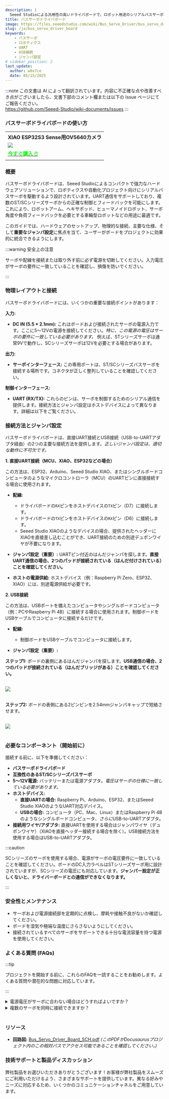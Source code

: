 ```yaml
---
description: |
  Seeed Studioによる汎用性の高いドライバボードで、ロボット用途のシリアルバスサーボを制御するために設計されています。接続方法（USBまたは直接UART）に応じて調整が必要な重要なジャンパ設定を備えています。
title: バスサーボドライバボード
image: https://files.seeedstudio.com/wiki/Bus_Servo_Driver/bus_servo_driver_board_main.webp
slug: /ja/bus_servo_driver_board
keywords:
    - バスサーボ
    - ロボティクス
    - UART
    - USB接続
    - ジャンパ設定
# sidebar_position: 2
last_update:
  author: w0x7ce
  date: 05/15/2025
---
```

:::note
この文書は AI によって翻訳されています。内容に不正確な点や改善すべき点がございましたら、文書下部のコメント欄または以下の Issue ページにてご報告ください。  
https://github.com/Seeed-Studio/wiki-documents/issues
:::

### バスサーボドライバボードの使い方

<div class="table-center">
  <table align="center">
    <tr>
        <th>XIAO ESP32S3 Sense用OV5640カメラ</th>
    </tr>
    <tr>
        <td><div style={{textAlign:'center'}}><img src="https://files.seeedstudio.com/wiki/bus_servo_driver_board/board.jpg" style={{width:250, height:'auto'}}/></div></td>
    </tr>
      <tr>
        <td><div class="get_one_now_container" style={{textAlign: 'center'}}>
          <a class="get_one_now_item" href="https://www.seeedstudio.com/Bus-Servo-Driver-Board-for-XIAO-p-6413.html">
              <strong><span><font color={'FFFFFF'} size={"4"}> 今すぐ購入 🖱️</font></span></strong>
          </a>
      </div></td>
    </tr>
  </table>
</div>


### 概要

バスサーボドライバボードは、Seeed Studioによるコンパクトで強力なハードウェアソリューションで、ロボティクスや自動化プロジェクト向けにシリアルバスサーボを駆動するよう設計されています。UART通信をサポートしており、複数のST/SCシリーズサーボからの正確な制御とフィードバックを可能にします。これにより、ロボットアーム、ヘキサポッド、ヒューマノイドロボット、サーボ角度や負荷フィードバックを必要とする車輪型ロボットなどの用途に最適です。

このガイドでは、ハードウェアのセットアップ、物理的な接続、主要な仕様、そして**重要なジャンパ設定**に焦点を当て、ユーザーがボードをプロジェクトに効果的に統合できるようにします。

:::warning 安全上の注意

サーボや配線を接続または取り外す前に必ず電源を切断してください。入力電圧がサーボの要件に一致していることを確認し、損傷を防いでください。

:::

### 物理レイアウトと接続

バスサーボドライバボードには、いくつかの重要な接続ポイントがあります：

**入力:**

* **DC IN (5.5 * 2.1mm):** これはボードおよび接続されたサーボの電源入力です。ここに5～12Vの電源を接続してください。*特に、この電源の電圧はサーボの要件に一致している必要があります。* 例えば、STシリーズサーボは通常9Vで動作し、SCシリーズサーボは12Vを必要とする場合があります。

**出力:**

* **サーボインターフェース:** この専用ポートは、ST/SCシリーズバスサーボを接続する場所です。コネクタが正しく整列していることを確認してください。

**制御インターフェース:**

* **UART (RX/TX):** これらのピンは、サーボを制御するためのシリアル通信を提供します。接続方法とジャンパ設定はホストデバイスによって異なります。詳細は以下をご覧ください。

### 接続方法とジャンパ設定

バスサーボドライバボードは、直接UART接続とUSB接続（USB-to-UARTアダプタ経由）の2つの主要な接続方法を提供します。*正しいジャンパ設定は、適切な動作に不可欠です。*

**1. 直接UART接続（MCU、XIAO、ESP32などの場合）**

この方法は、ESP32、Arduino、Seeed Studio XIAO、またはシングルボードコンピュータのようなマイクロコントローラ（MCU）のUARTピンに直接接続する場合に使用されます。

* **配線:**
    * ドライバボードの`RX`ピンをホストデバイスの`TX`ピン（D7）に接続します。
    * ドライバボードの`TX`ピンをホストデバイスの`RX`ピン（D6）に接続します。
    * Seeed Studio XIAOのようなデバイスの場合、提供されたヘッダーにXIAOを直接差し込むことができ、UART接続のための別途デュポンワイヤが不要になります。

* **ジャンパ設定（重要）:** UARTピン付近のはんだジャンパを探します。**直接UART通信の場合、2つのパッドが接続されている（はんだ付けされている）ことを確認してください。**

* **ホストの電源供給:** ホストデバイス（例：Raspberry Pi Zero、ESP32、XIAO）には、別途電源供給が必要です。

**2. USB接続**

この方法は、USBポートを備えたコンピュータやシングルボードコンピュータ（例：PCやRaspberry Pi 4B）に接続する場合に使用されます。制御ボードをUSBケーブルでコンピュータに接続するだけです。

* **配線:**
    * 制御ボードをUSBケーブルでコンピュータに接続します。

* **ジャンパ設定（重要）:** 

**ステップ1:** ボードの裏側にあるはんだジャンパを探します。**USB通信の場合、2つのパッドが接続されている（はんだブリッジがある）ことを確認してください。**

<br />
<div style={{ textAlign: 'center' }}>  
    <img   
        src="https://files.seeedstudio.com/wiki/bus_servo_driver_board/change-1.png"   
        style={{   
            width: '400px',   
            height: '400px',   
            borderRadius: '15px',   
            filter: 'drop-shadow(0 4px 15px rgba(0, 0, 0, 0.3))'   
        }}   
    />  
</div>  
<br />

**ステップ2:** ボードの表側にある2ピンピンを2.54mmジャンパキャップで短絡させます。

<br />
<div style={{ textAlign: 'center' }}>  
    <img   
        src="https://files.seeedstudio.com/wiki/bus_servo_driver_board/change-2.png"   
        style={{   
            width: '400px',   
            height: '400px',   
            borderRadius: '15px',   
            filter: 'drop-shadow(0 4px 15px rgba(0, 0, 0, 0.3))'   
        }}   
    />  
</div>  
<br />

### 必要なコンポーネント（開始前に）

接続する前に、以下を準備してください：

* **バスサーボドライバボード**
* **互換性のあるST/SCシリーズバスサーボ**
* **5～12V電源:** バッテリーまたは電源アダプタ。*電圧はサーボの仕様に一致している必要があります。*
* **ホストデバイス:**
    * **直接UARTの場合:** Raspberry Pi、Arduino、ESP32、またはSeeed Studio XIAOのようなUART対応デバイス。
    * **USBの場合:** コンピュータ（PC、Mac、Linux）またはRaspberry Pi 4Bのようなシングルボードコンピュータ、*さらに*USB-to-UARTアダプタ。
* **接続用ワイヤ/アダプタ:** 直接UARTを使用する場合はジャンパワイヤ（デュポンワイヤ）（XIAOを直接ヘッダー接続する場合を除く）。USB接続方法を使用する場合はUSB-to-UARTアダプタ。

:::caution

SCシリーズのサーボを使用する場合、電源がサーボの電圧要件に一致していることを確認してください。ボードのDC入力ラベルはSTシリーズサーボ用に設計されていますが、SCシリーズの電圧にも対応しています。**ジャンパー設定が正しくないと、ドライバーボードとの通信ができなくなります。**

:::

### 安全性とメンテナンス

- サーボおよび電源接続部を定期的に点検し、摩耗や接触不良がないか確認してください。
- ボードを湿気や極端な温度にさらさないようにしてください。
- 接続されているすべてのサーボをサポートできる十分な電流容量を持つ電源を使用してください。

### よくある質問 (FAQs)

:::tip

プロジェクトを開始する前に、これらのFAQを一読することをお勧めします。よくある質問や潜在的な問題に対応しています。

:::

<details>
<summary>電源電圧がサーボに合わない場合はどうすればよいですか？</summary>

ボードやサーボが誤動作したり、損傷を受ける可能性があります。必ず入力電圧をサーボの要件に合わせてください。
</details>

<details>
<summary>複数のサーボを同時に接続できますか？</summary>

はい、複数のサーボをサポートしています。ただし、電源が合計の電流消費量に対応できることを確認してください。

</details> <br/>

### リソース

* **回路図:** [Bus_Servo_Driver_Board_SCH.pdf](https://files.seeedstudio.com/wiki/bus_servo_driver_board/202004237_Servo_Driver_Board_for_Seeed_Studio_XIAO_SCH_PDF_250225.pdf) *(このPDFがDocusaurusプロジェクト内のこの相対パスでアクセス可能であることを確認してください。)*
<!-- * **3Dモデル:** [Bus_Servo_Driver_Board_STEP.stp](Bus_Servo_Driver_Board_STEP.stp) *(このSTEPファイルがDocusaurusプロジェクト内のこの相対パスでアクセス可能であることを確認してください。)* -->

### 技術サポートと製品ディスカッション

弊社製品をお選びいただきありがとうございます！お客様が弊社製品をスムーズにご利用いただけるよう、さまざまなサポートを提供しています。異なる好みやニーズに対応するため、いくつかのコミュニケーションチャネルをご用意しています。

<div class="button_tech_support_container">

<a href="https://forum.seeedstudio.com/" class="button_forum"></a>

<a href="https://www.seeedstudio.com/contacts" class="button_email"></a>

</div>

<div class="button_tech_support_container">

<a href="https://discord.gg/kpY74apCWj" class="button_discord"></a>

<a href="https://github.com/Seeed-Studio/wiki-documents/discussions/69" class="button_discussion"></a>

</div>